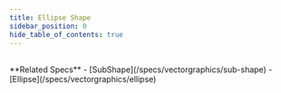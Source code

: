 ```yaml
---
title: Ellipse Shape
sidebar_position: 0
hide_table_of_contents: true
---
```


<DarumaPlayer src='https://raw.githubusercontent.com/verygoodgraphics/resource/main/feature/geometry/geometry__ellipse_shape.daruma' />

<br />
**Related Specs**
- [SubShape](/specs/vectorgraphics/sub-shape)
- [Ellipse](/specs/vectorgraphics/ellipse)
